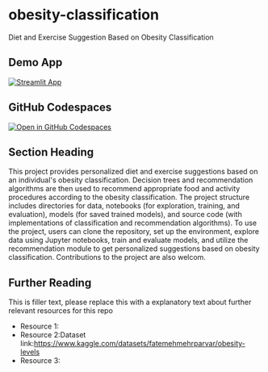 # obesity-classification

Diet and Exercise Suggestion Based on Obesity Classification

## Demo App

[![Streamlit App](https://static.streamlit.io/badges/streamlit_badge_black_white.svg)](https://obesity-classification.streamlit.app/)

## GitHub Codespaces

[![Open in GitHub Codespaces](https://github.com/codespaces/badge.svg)](https://codespaces.new/streamlit/obesity-classification?quickstart=1)

## Section Heading

This project provides personalized diet and exercise suggestions based on an individual's obesity classification.
Decision trees and recommendation algorithms are then used to recommend appropriate food and activity procedures according to the obesity classification.
The project structure includes directories for data, notebooks (for exploration, training, and evaluation), models (for saved trained models), and source code (with implementations of classification and recommendation algorithms).
To use the project, users can clone the repository, set up the environment, explore data using Jupyter notebooks, train and evaluate models, and utilize the recommendation module to get personalized suggestions based on obesity classification. Contributions to the project are also welcom.

## Further Reading

This is filler text, please replace this with a explanatory text about further relevant resources for this repo
- Resource 1: 
- Resource 2:Dataset link:https://www.kaggle.com/datasets/fatemehmehrparvar/obesity-levels
- Resource 3:

